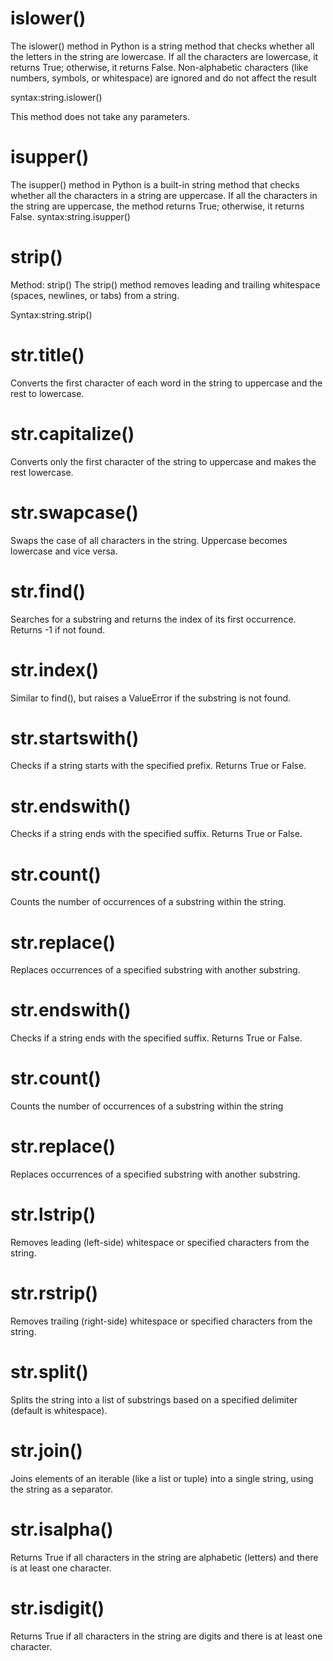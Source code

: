# islower()

The islower() method in Python is a string method that checks whether all the letters in the string are lowercase. If all the characters are lowercase, it returns True; otherwise, it returns False. Non-alphabetic characters (like numbers, symbols, or whitespace) are ignored and do not affect the result

syntax:string.islower()

This method does not take any parameters.

# isupper()
The isupper() method in Python is a built-in string method that checks whether all the characters in a string are uppercase. If all the characters in the string are uppercase, the method returns True; otherwise, it returns False.
syntax:string.isupper()

# strip()
Method: strip()
The strip() method removes leading and trailing whitespace (spaces, newlines, or tabs) from a string.

Syntax:string.strip()
#  str.title()
Converts the first character of each word in the string to uppercase and the rest to lowercase.

# str.capitalize()
Converts only the first character of the string to uppercase and makes the rest lowercase.

# str.swapcase()
Swaps the case of all characters in the string. Uppercase becomes lowercase and vice versa.

# str.find()
Searches for a substring and returns the index of its first occurrence. Returns -1 if not found.

# str.index()
Similar to find(), but raises a ValueError if the substring is not found.

# str.startswith()
Checks if a string starts with the specified prefix. Returns True or False.

# str.endswith()
 Checks if a string ends with the specified suffix. Returns True or False.

# str.count()
 Counts the number of occurrences of a substring within the string.

# str.replace()
 Replaces occurrences of a specified substring with another substring.


# str.endswith()
Checks if a string ends with the specified suffix. Returns True or False.

# str.count()
Counts the number of occurrences of a substring within the string

# str.replace()
Replaces occurrences of a specified substring with another substring.

#  str.lstrip()
Removes leading (left-side) whitespace or specified characters from the string.

# str.rstrip()
Removes trailing (right-side) whitespace or specified characters from the string.

# str.split()
Splits the string into a list of substrings based on a specified delimiter (default is whitespace).

# str.join()
Joins elements of an iterable (like a list or tuple) into a single string, using the string as a separator.

# str.isalpha()
Returns True if all characters in the string are alphabetic (letters) and there is at least one character.
# str.isdigit()
Returns True if all characters in the string are digits and there is at least one character.












